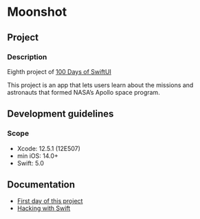 # Moonshot

## Project

### Description

Eighth project of [100 Days of SwiftUI](https://www.hackingwithswift.com/100/swiftui)

This project is an app that lets users learn about the missions and astronauts that formed NASA’s Apollo space program.

## Development guidelines

### Scope

* Xcode: 12.5.1 (12E507)
* min iOS: 14.0+ 
* Swift: 5.0

## Documentation

* [First day of this project](https://www.hackingwithswift.com/100/swiftui/39)
* [Hacking with Swift](https://www.hackingwithswift.com)


